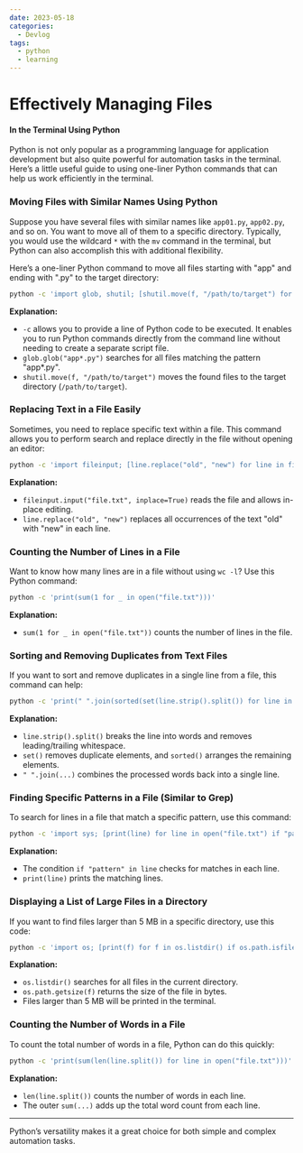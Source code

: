 ```yaml
---
date: 2023-05-18 
categories:
  - Devlog
tags:
  - python
  - learning
---
```


# Effectively Managing Files
#### In the Terminal Using Python

Python is not only popular as a programming language for application development but also quite powerful for automation tasks in the terminal. Here’s a little useful guide to using one-liner Python commands that can help us work efficiently in the terminal.<!-- more -->

### Moving Files with Similar Names Using Python

Suppose you have several files with similar names like `app01.py`, `app02.py`, and so on. You want to move all of them to a specific directory. Typically, you would use the wildcard `*` with the `mv` command in the terminal, but Python can also accomplish this with additional flexibility.

Here’s a one-liner Python command to move all files starting with "app" and ending with ".py" to the target directory:

```bash linenums="1"
python -c 'import glob, shutil; [shutil.move(f, "/path/to/target") for f in glob.glob("app*.py")]'
```

**Explanation:**

- `-c` allows you to provide a line of Python code to be executed. It enables you to run Python commands directly from the command line without needing to create a separate script file.
- `glob.glob("app*.py")` searches for all files matching the pattern "app*.py".
- `shutil.move(f, "/path/to/target")` moves the found files to the target directory (`/path/to/target`).

### Replacing Text in a File Easily

Sometimes, you need to replace specific text within a file. This command allows you to perform search and replace directly in the file without opening an editor:

```bash linenums="1"
python -c 'import fileinput; [line.replace("old", "new") for line in fileinput.input("file.txt", inplace=True)]'
```

**Explanation:**

- `fileinput.input("file.txt", inplace=True)` reads the file and allows in-place editing.
- `line.replace("old", "new")` replaces all occurrences of the text "old" with "new" in each line.

### Counting the Number of Lines in a File

Want to know how many lines are in a file without using `wc -l`? Use this Python command:

```bash linenums="1"
python -c 'print(sum(1 for _ in open("file.txt")))'
```

**Explanation:**

- `sum(1 for _ in open("file.txt"))` counts the number of lines in the file.

### Sorting and Removing Duplicates from Text Files

If you want to sort and remove duplicates in a single line from a file, this command can help:

```bash linenums="1"
python -c 'print(" ".join(sorted(set(line.strip().split()) for line in open("file.txt"))))'
```

**Explanation:**

- `line.strip().split()` breaks the line into words and removes leading/trailing whitespace.
- `set()` removes duplicate elements, and `sorted()` arranges the remaining elements.
- `" ".join(...)` combines the processed words back into a single line.

### Finding Specific Patterns in a File (Similar to Grep)

To search for lines in a file that match a specific pattern, use this command:

```bash linenums="1"
python -c 'import sys; [print(line) for line in open("file.txt") if "pattern" in line]'
```

**Explanation:**

- The condition `if "pattern" in line` checks for matches in each line.
- `print(line)` prints the matching lines.

### Displaying a List of Large Files in a Directory

If you want to find files larger than 5 MB in a specific directory, use this code:

```bash linenums="1"
python -c 'import os; [print(f) for f in os.listdir() if os.path.isfile(f) and os.path.getsize(f) > 5 * 1024 * 1024]'
```

**Explanation:**

- `os.listdir()` searches for all files in the current directory.
- `os.path.getsize(f)` returns the size of the file in bytes.
- Files larger than 5 MB will be printed in the terminal.

### Counting the Number of Words in a File

To count the total number of words in a file, Python can do this quickly:

```bash linenums="1"
python -c 'print(sum(len(line.split()) for line in open("file.txt")))'
```

**Explanation:**

- `len(line.split())` counts the number of words in each line.
- The outer `sum(...)` adds up the total word count from each line.

---

Python’s versatility makes it a great choice for both simple and complex automation tasks.
